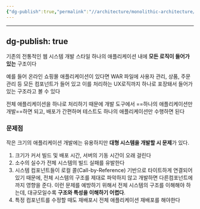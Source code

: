 ```yaml
---
{"dg-publish":true,"permalink":"//architecture/monolithic-architecture/","dgPassFrontmatter":true}
---
```



---
dg-publish: true
---
기존의 전통적인 웹 시스템 개발 스타일
하나의 애플리케이션 내에 **모든 로직이 들어가 있는** 구조이다

예를 들어 온라인 쇼핑몰 애플리케이션이 있다면 WAR 파일에 사용자 관리, 상품, 주문 관리 등 모든 컴포넌트가 들어 있고 이를 처리하는 UX로직까지 하나로 포장돼서 들어가 있는 구조라고 볼 수 있다

전체 애플리케이션을 하나로 처리하기 때문에 개발 도구에서 ==하나의 애플리케이션만 개발==하면 되고, 배포가 간편하며 테스트도 하나의 애플리케이션만 수행하면 된다

### 문제점
작은 크기의 애플리케이션 개발에는 유용하지만 **대형 시스템을 개발할 시 문제**가 있다.
1) 크기가 커서 빌드 및 배포 시간, 서버의 기동 시간이 오래 걸린다
2) 소수의 실수가 전체 시스템의 빌드 실패를 유발한다
3) 시스템 컴포넌트들이 로컬 콜(Call-by-Reference) 기반으로 타이트하게 연결되어 있기 때문에, 전체 시스템의 구조를 제대로 파악하지 않고 개발하면 다른컴포넌트에까지 영향을 준다. 이런 문제를 예방하기 위해서 전체 시스템의 구조를 이해해야 하는데, 대규모일수록 **구조와 특성을 이해하기 어렵다**.
4) 특정 컴포넌트를 수정할 때도 재배포시 전체 애플리케이션 재배포를 해야한다